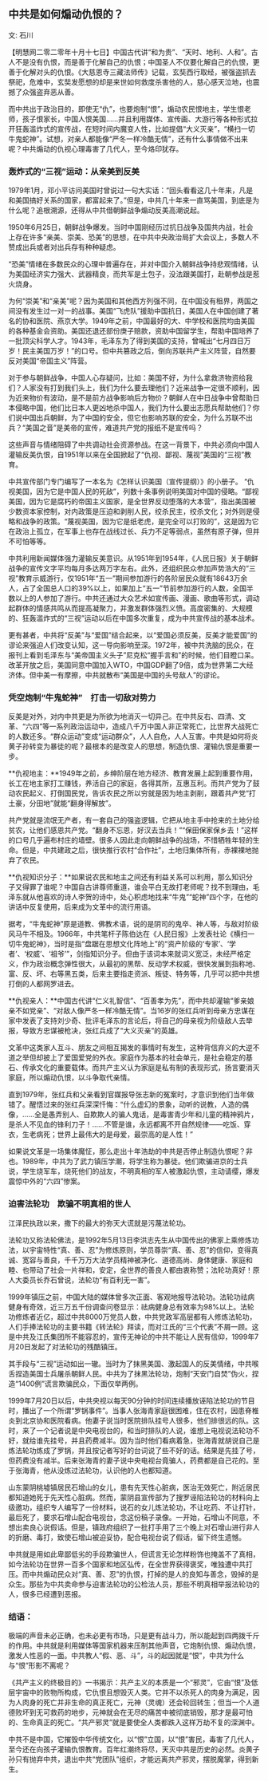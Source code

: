 ## 中共是如何煽动仇恨的？

文: 石川　　

【明慧网二零二零年十月十七日】中国古代讲“和为贵”、“天时、地利、人和”。古人不是没有仇恨，而是善于化解自己的仇恨；中国圣人不仅要化解自己的仇恨，更善于化解对头的仇恨。《大慈恩寺三藏法师传》记载，玄奘西行取经，被强盗抓去祭祀，危难中，玄奘发愿想的却是来世如何救度杀害他的人，慈心感天泣地，也震撼了众强盗弃恶从善。

而中共出于政治目的，即使无“仇”，也要炮制“恨”，煽动农民恨地主，学生恨老师，孩子恨家长，中国人恨美国……并且利用媒体、宣传画、大游行等各种形式拉开狂轰滥炸式的宣传战，在短时间内魔变人性，比如提倡“大义灭亲”，“横扫一切牛鬼蛇神”。试想，对亲人都能像“严冬一样冷酷无情”，还有什么事情做不出来呢？中共煽动的仇视心理毒害了几代人，至今烙印犹存。

### 轰炸式的“三视”运动：从亲美到反美

1979年1月，邓小平访问美国时曾说过一句大实话：“回头看看这几十年来，凡是和美国搞好关系的国家，都富起来了。”但是，中共几十年来一直骂美国，到底是为什么呢？追根溯源，还得从中共借朝鲜战争煽动反美高潮说起。

1950年6月25日，朝鲜战争爆发。当时中国刚经历过抗日战争及国共内战，社会上存在许多“亲美、崇美、恐美”的思想，在中共中央政治局扩大会议上，多数人不赞成出兵或者对出兵存有种种疑虑。

“恐美”情绪在多数民众的心理中普遍存在，并对中国介入朝鲜战争持悲观情绪，认为美国经济实力强大、武器精良，而共军是土包子，没法跟美国打，赴朝参战是惹火烧身。

为何“崇美”和“亲美”呢？因为美国和其他西方列强不同，在中国没有租界，两国之间没有发生过一对一的战事。美国“飞虎队”援助中国抗日，美国人在中国创建了著名的协和医院、燕京大学。1949年之前，中国最好的大、中学校和医院均由美国的各种基金会资助。美国还退还部份庚子赔款，资助中国留学生，帮助中国培养了一批顶尖科学人才。1943年，毛泽东为了得到美国的支持，曾喊出“七月四日万岁！民主美国万岁！”的口号。但中共篡政之后，倒向苏联共产主义阵营，自然要反对美国“帝国主义”阵营。

对于参与朝鲜战争，中国人心存疑问，比如：美国不好，为什么拿救济物资给我们？人家没有打到我们头上，我们为什么要去理他们？近来战争一定很不顺利，因为近来物价有波动，是不是前方战争影响后方物价？朝鲜人在中日战争中曾帮助日本侵略中国，他们比日本人更凶地杀中国人，我们为什么要出志愿兵帮助他们？你们说中国出兵朝鲜，为了中国的安全，但它也影响苏联的安全，为什么苏联不出兵？“美国之音”是美帝的宣传，难道共产党的报纸不是宣传吗？

这些声音与情绪阻碍了中共调动社会资源参战。在这一背景下，中共必须向中国人灌输反美仇恨，自1951年以来在全国掀起了“仇视、鄙视、蔑视”美国的“三视”教育。

中共宣传部门专门编写了一本名为《怎样认识美国（宣传提纲）》的小册子。 “仇视美国，因为它是中国人民的死敌”，列数十条事例说明美国对中国的侵略。“鄙视美国，因为它是腐朽的帝国主义国家，是全世界反动堕落的大本营”，指出美国被少数资本家控制，对内政策是压迫和剥削人民，绞杀民主，绞杀文化；对外则是侵略和战争的政策。“蔑视美国，因为它是纸老虎，是完全可以打败的”，这是因为它在政治上孤立，在军事上也存在战线过长、兵力不足等弱点，虽然有原子弹，但并不可怕等等。

中共利用新闻媒体强力灌输反美意识。从1951年到1954年，《人民日报》关于朝鲜战争的宣传文字平均每月多达两万字左右。此外，还组织民众参加声势浩大的“三视”教育示威游行，仅1951年“五一”期间参加游行的各阶层民众就有18643万余人，占了全国总人口的39%以上，如果加上“五一”节前参加游行的人数，全国半数以上的人参加了游行。中共还通过大众艺术如宣传画、漫画、歌曲等形式，调动起群体的情感共鸣从而提高凝聚力，并激发群体强烈义愤。高度密集的、大规模的、狂轰滥炸式的“三视”运动以后在中国多次重复，成为中共宣传战的基本战术。

更有甚者，中共将“反美”与“爱国”结合起来，以“爱国必须反美，反美才能爱国”的谬论来强迫人们改变认知，这一导向影响至深。1972年，被中共洗脑的民众，在报刊上看到毛泽东与“美帝国主义头子”尼克松“握手言和”的时候，他们目瞪口呆。改革开放之后，美国同意中国加入WTO，中国GDP翻了9倍，成为世界第二大经济体。但中美一有摩擦，中共就散布“美国是中国的头号敌人”的谬论。

### 凭空炮制“牛鬼蛇神”　打击一切敌对势力

反美是对外，对内中共更是为所欲为地消灭一切异己。在中共反右、四清、文革、“六四”等一系列政治运动中，造成八千万中国人非正常死亡，比世界大战死亡的人数还多。“群众运动”变成“运动群众”，人人自危，人人互害。中共是如何将炎黄子孙转变为暴徒的呢？最根本的是改变人的思想，制造仇恨、灌输仇恨是重要一步。

**仇视地主：**1949年之前，乡绅阶层在地方经济、教育发展上起到重要作用，长工在地主家打工赚钱，养活自己的家庭，各得其所，互惠互利。而共产党为了鼓动农民起义、打倒国民党，告诉农民之所以穷就是因为地主剥削，跟着共产党“打土豪，分田地”就能“翻身得解放”。

共产党就是流氓无产者，有一套自己的强盗逻辑，它把从地主手中抢来的土地分给贫农，让他们感恩共产党。“翻身不忘恩，好汉去当兵！”“保田保家保乡去！”这样的口号几乎遍布村庄的墙壁。很多人因此走向朝鲜战争的战场，不惜牺牲年轻的生命。但是，中共建政之后，很快推行农村“合作社”，土地归集体所有，赤裸裸地抛弃了农民。

**仇视知识分子：**如果说农民和地主之间还有利益关系可以利用，那么知识分子又得罪了谁呢？中国自古讲尊师重道，谁会平白无故打老师呢？找不到理由，毛泽东就从他喜欢的诗人李贺的诗中，处心积虑地找来“牛鬼”“蛇神”四个字，在他的讲话中反复使用，后来成为文革中的流行用语。

据考，“牛鬼蛇神”原是道教、佛教术语，说的是阴司的鬼卒、神人等，与敌对阶级风马牛不相及。1966年，中共笔杆子陈伯达在《人民日报》上发表社论《横扫一切牛鬼蛇神》，当时是指“盘踞在思想文化阵地上”的“资产阶级的‘专家’、‘学者’、‘权威’、‘祖爷’”，剑指知识分子。但由于该词本来就词义宽泛，未经严格定义，作为政治概念弹性很大，从最初的黑帮、反动学术权威，很快发展到指称地、富、反、坏、右等黑五类，后来主要指走资派、叛徒、特务等，几乎可以把中共想打倒的人都网罗进去。

**仇视亲人：**中国古代讲“仁义礼智信”、“百善孝为先”，而中共却灌输“爹亲娘亲不如党亲”、“对敌人像严冬一样冷酷无情”。当16岁的张红兵听到母亲方忠谋在家中发表了支持刘少奇、批评毛泽东的言论后，将自己的母亲视为阶级敌人去举报，导致方忠谋被枪决，张红兵成了“大义灭亲”的英雄。

文革中这类家人互斗、朋友之间相互揭发的事情时有发生，这种背信弃义的大逆不道之举但却披上了爱国爱党的外衣。家庭作为基本的社会单元，是社会稳定的基石、传承文化的重要载体。而共产主义认为家庭是私有制的表现形式，扬言要消灭家庭，所以煽动仇恨，以斗争取代亲情。

直到1979年，张红兵和父亲看到官媒报导张志新的冤案时，才意识到他们当年做错了。醒悟过来的张红兵深深忏悔：“什么虚幻的景象，动听的说教，人造的偶像，……全是愚弄别人、自欺欺人的骗人鬼话，是毒害青少年和儿童的精神鸦片，是杀人不见血的锋利刀子！……不管是谁，永远都离不开自然规律——吃饭、穿衣，生老病死；世界上最伟大的是母爱，最崇高的是人性！”

如果说文革是一场集体魔怔，那么走出十年浩劫的中共是否停止制造仇恨呢？非也。1989年，中共为了武力镇压学潮，将学生称为暴徒。他们欺骗进京的士兵说，学生烧军车，烧死他们的战友，不明真相的军人被激起仇恨，主动请缨，爆发震惊中外的“六四”惨案。

### 迫害法轮功　欺骗不明真相的世人

江泽民执政以来，撒下的最大的弥天大谎就是污蔑法轮功。

法轮功又称法轮佛法，是1992年5月13日李洪志先生从中国传出的佛家上乘修炼功法，以宇宙特性“真、善、忍”为修炼原则，学员尊崇“真、善、忍”的信仰，变得真诚、宽容与善良，千千万万大法学员精神被净化、道德高尚、身体健康、家庭和睦、也带动了社会一片祥和，安定，全世界的善良人都由衷称赞；法轮功真好！原人大委员长乔石曾说，法轮功“有百利无一害”。

1999年镇压之前，中国大陆的媒体曾多次正面、客观地报导法轮功。法轮功祛病健身有奇效，近三万五千份调查问卷显示：祛病健身总有效率为98%以上。法轮功修炼者近亿，超过中共8000万党员人数，中共党政军高层都有人修炼法轮功，人们手捧法轮功的主要书籍《转法轮》拜读，而对江氏的“三个代表”不屑一顾。这是中共及江氏集团所不能容忍的，宣传无神论的中共不能让人民有信仰，1999年7月20日发起了对法轮功的残酷镇压。

其手段与“三视”运动如出一辙。当时为了抹黑美国、激起国人的反美情绪，中共喉舌捏造美国士兵屠杀朝鲜人民。中共为了抹黑法轮功，炮制“天安门自焚”伪火，捏造“1400例”谎言欺骗民众，下面仅举两例。

1999年7月20日以后，中共央视以每天90分钟的时间连续播放诬陷法轮功的节目时，播出了一个所谓“罗锅事件”。当事人张海青家庭很困难，住在农村，因患脊椎炎到北京协和医院看病。他妻子说当时医院排队挂号人很多，他们排很远的队。这时，来了一个记者说是中央电视台的，和当时排队的人说，谁想上电视说法轮功不好，就给谁先挂号，并且药费减半。因为当时他们看病着急，张海青就胡说自己是炼法轮功炼成了罗锅，并且按记者写好的台词说了些不好的话。结果是先挂了号，但药费没有减半。后来张海青的妻子说中央电视台竟骗人，药费都是自己花的。至于张海青，他从没炼过法轮功，认识他的人也都知道。

山东蒙阴桃墟镇居民石增山的女儿，患有先天性心脏病，医治无效死亡，附近居民都知道她死于先天性心脏病。然而，蒙阴县宣传部为了搜罗诬陷法轮功的材料向上级邀功，组织专人编写了一份材料，说石的女儿炼法轮功，不让吃药、不让打针，最后死了，要求石增山配合电视台，念这份稿子录像。一开始，石增山不同意，不想出卖良心说假话。但是，镇政府组织了一批打手用了三个晚上对石增山进行非人的折磨、毒打，致使石增山被迫妥协，配合电视台说了假话，留下终生遗憾。

中共就是用如此卑鄙低劣的手段欺骗世人，但谎言无论怎样粉饰也掩盖不了真相，如今法轮功在世界一百多个国家和地区弘传，在全世界获得褒奖，唯独遭中共打压。而中共煽动民众对“真、善、忍”的仇恨，打掉的是人的良知与善念，毁掉的是众生。那些为中共卖命参与迫害法轮功的公检法人员，那些不明真相举报法轮功的人，很多已经遭到恶报。

### 结语：

极端的声音未必正确，也未必更有市场，只是更有战斗力，所以能起到四两拨千斤的作用。中共就是利用媒体等国家机器来压制其他声音，它炮制仇恨、煽动仇恨，激发人性恶的一面。中共教人“假、恶、斗”，斗的起因就是“恨”，中共为什么与“恨”形影不离呢？

《共产主义的终极目的》一书揭示：共产主义的本质是一个“邪灵”，它由“恨”及低层宇宙中的败物所构成，它仇恨且想毁灭人类。它并不以杀死人的肉身为满足，因为人肉身的死亡并非生命的真正死亡，元神（灵魂）还会轮回转生；但当一个人道德败坏到无可救药的地步，元神就会在无尽的痛苦中被彻底销毁，那才是最可怕的、生命真正的死亡。“共产邪灵”就是要使全人类都跌入这样万劫不复的深渊中。

中共不是中国，它摧毁中华传统文化，以“恨”立国，以“恨”害民，毒害了几代人，至今还在向孩子灌输仇恨教育。百年红潮终将尽，天灭中共是历史的必然。炎黄子孙只有抛弃中共，退出中共“党团队”组织，才能远离共产邪灵，摆脱魔掌，得到新生。
